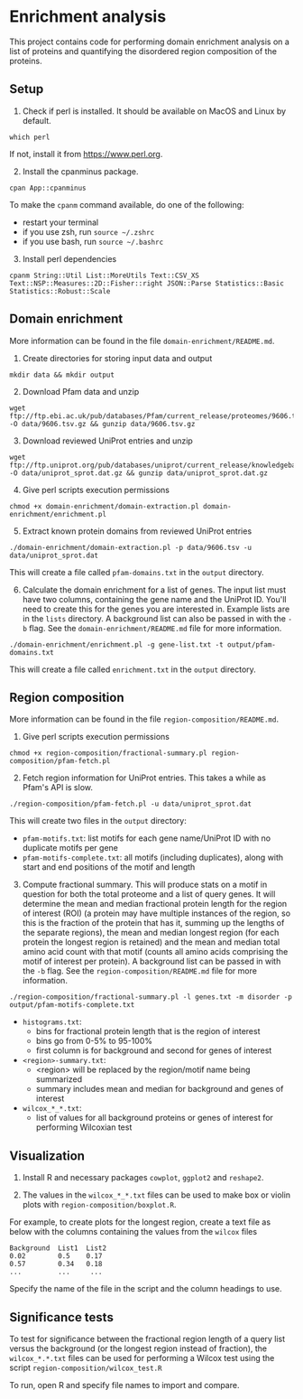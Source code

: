 # Enrichment analysis

This project contains code for performing domain enrichment analysis on a list of proteins and quantifying the disordered region composition of the proteins.

## Setup

1. Check if perl is installed. It should be available on MacOS and Linux by default.

```
which perl
```

If not, install it from https://www.perl.org.

2. Install the cpanminus package.

```
cpan App::cpanminus
```

To make the `cpanm` command available, do one of the following:
  * restart your terminal
  * if you use zsh, run `source ~/.zshrc`
  * if you use bash, run `source ~/.bashrc`

3. Install perl dependencies
```
cpanm String::Util List::MoreUtils Text::CSV_XS Text::NSP::Measures::2D::Fisher::right JSON::Parse Statistics::Basic Statistics::Robust::Scale
```

## Domain enrichment

More information can be found in the file `domain-enrichment/README.md`.

1. Create directories for storing input data and output
```
mkdir data && mkdir output
```

2. Download Pfam data and unzip
```
wget ftp://ftp.ebi.ac.uk/pub/databases/Pfam/current_release/proteomes/9606.tsv.gz -O data/9606.tsv.gz && gunzip data/9606.tsv.gz
```

3. Download reviewed UniProt entries and unzip
```
wget ftp://ftp.uniprot.org/pub/databases/uniprot/current_release/knowledgebase/complete/uniprot_sprot.dat.gz -O data/uniprot_sprot.dat.gz && gunzip data/uniprot_sprot.dat.gz
```

4. Give perl scripts execution permissions
```
chmod +x domain-enrichment/domain-extraction.pl domain-enrichment/enrichment.pl
```

5. Extract known protein domains from reviewed UniProt entries
```
./domain-enrichment/domain-extraction.pl -p data/9606.tsv -u data/uniprot_sprot.dat
```

This will create a file called `pfam-domains.txt` in the `output` directory.

6. Calculate the domain enrichment for a list of genes. The input list must have two columns, containing the gene name and the UniProt ID. You'll need to create this for the genes you are interested in. Example lists are in the `lists` directory. A background list can also be passed in with the `-b` flag. See the `domain-enrichment/README.md` file for more information.
```
./domain-enrichment/enrichment.pl -g gene-list.txt -t output/pfam-domains.txt
```

This will create a file called `enrichment.txt` in the `output` directory.

## Region composition

 More information can be found in the file `region-composition/README.md`.

1. Give perl scripts execution permissions
```
chmod +x region-composition/fractional-summary.pl region-composition/pfam-fetch.pl
```

2. Fetch region information for UniProt entries. This takes a while as Pfam's API is slow.
```
./region-composition/pfam-fetch.pl -u data/uniprot_sprot.dat
```

This will create two files in the `output` directory:
* `pfam-motifs.txt`: list motifs for each gene name/UniProt ID with no duplicate motifs per gene
* `pfam-motifs-complete.txt`: all motifs (including duplicates), along with start and end positions of the motif and length

3. Compute fractional summary. This will produce stats on a motif in question for both the total proteome and a list of query genes. It will determine the mean and median fractional protein length for the region of interest (ROI) (a protein may have multiple instances of the region, so this is the fraction of the protein that has it, summing up the lengths of the separate regions), the mean and median longest region (for each protein the longest region is retained) and the mean and median total amino acid count with that motif (counts all amino acids comprising the motif of interest per protein). A background list can be passed in with the `-b` flag. See the `region-composition/README.md` file for more information.
```
./region-composition/fractional-summary.pl -l genes.txt -m disorder -p output/pfam-motifs-complete.txt
```

* `histograms.txt`:
  * bins for fractional protein length that is the region of interest
  * bins go from 0-5% to 95-100%
  * first column is for background and second for genes of interest
* `<region>-summary.txt`:
  * &lt;region&gt; will be replaced by the region/motif name being summarized
  * summary includes mean and median for background and genes of interest
* `wilcox_*_*.txt`:
  * list of values for all background proteins or genes of interest for performing Wilcoxian test


## Visualization

1. Install R and necessary packages `cowplot`, `ggplot2` and `reshape2`.

2. The values in the `wilcox_*_*.txt` files can be used to make box or violin plots with `region-composition/boxplot.R`.

For example, to create plots for the longest region, create a text file as below with the columns containing the values from the `wilcox` files

```
Background  List1  List2
0.02        0.5    0.17
0.57        0.34   0.18
...         ...     ...
```

Specify the name of the file in the script and the column headings to use.

## Significance tests

To test for significance between the fractional region length of a query list versus the background (or the longest region instead of fraction), the `wilcox_*.*.txt` files can be used for performing a Wilcox test using the script `region-composition/wilcox_test.R`

To run, open R and specify file names to import and compare.
